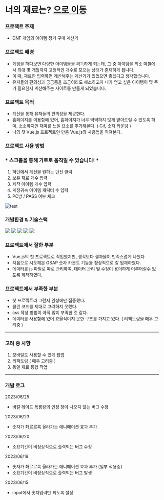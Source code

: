 # 너의 재료는? [으로 이동](https://cet4713.cafe24.com/) 

### 프로젝트 주제
- DNF 게임의 아이템 정가 구매 계산기

### 프로젝트 배경
- 게임을 하다보면 다양한 아이템들을 획득하게 되는데, 그 중 아이템을 최소 며칠에서 최대 몇 개월까지 고정적인 개수로 모으는 상태가 존재하게 됩니다.
- 이 때, 재료만 입력하면 계산해주는 계산기가 있었으면 좋겠다고 생각했습니다.
- 유저들의 편의성과 궁금증을 조금이라도 해소하고자 내가 얻고 싶은 아이템이 몇 주가 필요한지 계산해주는 사이트를 만들게 되었습니다.

### 프로젝트 목적
- 계산을 통해 유저들의 편의성을 제공한다.
- 홈페이지를 이용함에 있어, 홈페이지가 너무 딱딱하지 않게 받아드릴 수 있도록 하며, 소소하지만 재미를 느낄 요소를 추가해본다. ( Gif, 숫자 카운팅 )
- 나의 첫 Vue.js 프로젝트인 만큼 Vue.js의 사용법을 익혀본다.

### 프로젝트 사용 방법
### * 스크롤을 통해 가로로 움직일 수 있습니다! *
1. 하단에서 계산을 원하는 던전 클릭
2. 보유 재료 개수 입력
3. 제작 아이템 개수 입력
4. 계정귀속 아이템 캐릭터 수 입력
5. PC방 / PASS 여부 체크
   
![test](https://github.com/euntaek419/your-materials/assets/100109284/8cf3fedf-1258-4e0b-9772-3997d0a8cc8a)


### 개발환경 & 기술스택
<div>
  <img src="https://img.shields.io/badge/html5-E34F26?style=for-the-badge&logo=html5&logoColor=white">
  <img src="https://img.shields.io/badge/css-1572B6?style=for-the-badge&logo=css3&logoColor=white">
  <img src="https://img.shields.io/badge/javascript-F7DF1E?style=for-the-badge&logo=javascript&logoColor=black">
  <img src='https://img.shields.io/badge/Vue.js-35495E?style=for-the-badge&logo=vuedotjs&logoColor=4FC08D'/>
  <img src="https://img.shields.io/badge/Visual Studio Code-007ACC?style=for-the-badge&logo=Visual Studio Code&logoColor=white"/>
</div>

### 프로젝트에서 잘한 부분
- Vue.js의 첫 프로젝트로 작업했지만, 생각보다 결과물이 만족스럽게 나왔다.
- 처음으로 시도해본 GSAP 숫자 카운트 기능을 정상적으로 잘 탑재하였다.
- 데이터를 js 파일로 따로 관리하여, 데이터 관리 및 수정이 용이하게 이루어질수 있도록 제작하였다.
  

### 프로젝트에서 부족한 부분
- 첫 프로젝트라 그런지 완성에만 집중했다.
- 클린 코드를 제대로 고려하지 못했다.
- css 작성 방법이 아직 많이 부족한 것 같다.
- 데이터를 사용함에 있어 효율적이지 못한 구조를 가지고 있다. ( 리팩토링을 매우 고려중 )

---
### 고려 중 사항
1. 모바일도 사용할 수 있게 웹앱
2. 리팩토링 ( 매우 고려중 )
3. 동일 재료 통합 작업
---
### 개발 로그

2023/06/25
* 바칼 레이드 폭룡왕의 인장 창이 나오지 않는 버그 수정

2023/06/23
* 숫자가 촤르르륵 올라가는 애니메이션 효과 추가

2023/06/20
* 소요기간이 비정상적으로 출력되는 버그 수정

2023/06/19
* 숫자가 촤르르륵 올라가는 애니메이션 효과 추가 (일부 적용중)
* 소요기간이 비정상적으로 출력되는 버그 발생

2023/06/15
* input에서 숫자입력만 되도록 설정

